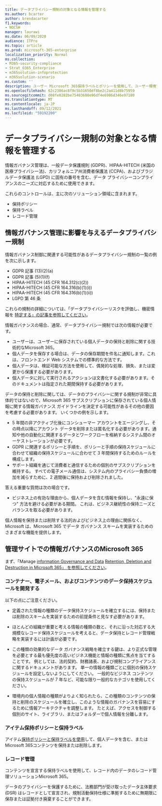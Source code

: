 ```yaml
---
title: データプライバシー規制の対象となる情報を管理する
ms.author: bcarter
author: brendacarter
f1.keywords:
- NOCSH
manager: laurawi
ms.date: 06/09/2020
audience: ITPro
ms.topic: article
ms.prod: microsoft-365-enterprise
localization_priority: Normal
ms.collection:
- M365-security-compliance
- Strat_O365_Enterprise
- m365solution-infoprotection
- m365solution-scenario
ms.custom: ''
description: ユーザー Microsoft 365保持ラベルとポリシーを使用して、ユーザー環境で個人Microsoft 365管理します。
ms.openlocfilehash: 62c2386ac8f9c5b31650df8be2c2a411d8b75959
ms.sourcegitcommit: d08fe0282be75483608e96df4e6986d346e97180
ms.translationtype: MT
ms.contentlocale: ja-JP
ms.lasthandoff: 09/12/2021
ms.locfileid: "59192200"
---
```

# <a name="govern-information-subject-to-data-privacy-regulation"></a>データプライバシー規制の対象となる情報を管理する

情報ガバナンス管理は、一般データ保護規則 (GDPR)、HIPAA-HITECH (米国の医療プライバシー法)、カリフォルニア州消費者保護法 (CCPA)、およびブラジルデータ保護法 (LGPD) に固有の番号を含む、データ プライバシーコンプライアンスのニーズに対応するために使用できます。 

これらのコントロールは、主に次のソリューション領域に含まれます。

- 保持ポリシー
- 保持ラベル
- レコード管理

## <a name="data-privacy-regulations-impacting-information-governance-controls"></a>情報ガバナンス管理に影響を与えるデータプライバシー規制

情報ガバナンス制御に関連する可能性があるデータプライバシー規制の一覧の例を次に示します。

- GDPR 記事 (13)(2)(a)
- GDPR 記事 (5)(1)(f)
- HIPAA-HITECH (45 CFR 164.312(c)(2))
- HIPAA-HITECH (45 CFR 164.316(b)(1)(i))
- HIPAA-HITECH (45 CFR 164.316(b)(1)(ii))
- LGPD 第 46 条

これらの規制の詳細については、「データプライバシーリスクを評価し、機密情報を [特定する」の記事を参照してください](information-protection-deploy-assess.md)。

情報ガバナンスの場合、通常、データプライバシー規制では次の情報が必要です。

- ユーザーは、ユーザーに保存されている個人データの保持と削除に関する技術的なMicrosoft 365。
- 個人データを保存する場合は、データの保存期間を件名に通知します。これは、フロントエンド Web システムでの標準的な方法です。
- 個人データは、検証可能な方法を使用して、偶発的な処理、損失、または変更から保護する必要があります。
- 個人データに対して実行されるアクションは文書化する必要があります。そのドキュメントは指定された期間保持する必要があります。

データの保持と削除に関しては、データのプライバシーに関する規制が非常に具体的ではないので、Microsoft 365 サブスクリプションに保存されている個人情報に関する情報ガバナンス ガイドラインを決定する可能性があるその他の要因を考慮する必要があります。 いくつかの例を示します。

- 5 年間の非アクティブ化後にコンシューマー アカウントをエージングし、その時点以降にアカウント データを削除または匿名化する必要があります。通知や他の自動化に関連するデータとワークフローを格納するシステム間のオーケストレーションが必要です。
- GDPR に関連するポリシーと手順を、ポリシーと手順の保持スケジュールに合わせて組織の保持スケジュールに合わせて 3 年間保持するためのルールを構成します。
- サポート組織を通じて消費者と通信するための個別のサブスクリプションを維持する。 すべての電子メール通信は、システム内のプライバシー負債の増加を減らすために、2 週間後に保持および削除されました。

答える重要な質問は次の場合です。 

- ビジネス上の有効な理由から、個人データを含む情報を保持し、"永遠に保つ" 方法を避ける必要がある期間。 これは、ビジネス継続性の保持ニーズとバランスを取る必要があります。

個人情報を保持または削除する法的およびビジネス上の理由に関係なく、Microsoft は、Microsoft 365 でデータ ガバナンス スキームを実装するためのさまざまな機能を提供します。

## <a name="managing-information-governance-in-microsoft-365"></a>管理サイトでの情報ガバナンスのMicrosoft 365

まず、「Manage [information Governance and Data](../compliance/manage-information-governance.md) [Retention, Deletion and Destruction in Microsoft 365」 を参照してください](/office365/Enterprise/office-365-data-retention-deletion-and-destruction-overview)。

### <a name="develop-data-retention-schedules-for-containers-email-and-content"></a>コンテナー、電子メール、およびコンテンツのデータ保持スケジュールを開発する

以下の点にご注意ください。

- 定義された情報の種類のデータ保持スケジュールを確立するには、保持または削除のスキームを実装するための前提条件と見なす必要があります。

- ほとんどの組織が重要と考える情報の種類の数と、それに沿った対応する大規模なレコード保持スケジュールを考えると、データ保持とレコード管理戦略を実装するには計画が必要です。 

- この種類の効果的なデータ ガバナンス戦略を確立する鍵は、より正式な管理を必要とする最も優先度の高いビジネス機能と情報の種類に焦点を当てすることです。 例としては、法的契約、財務諸表、および規制コンプライアンスに関するドキュメントがあります。 単一の情報の種類ごとに個別の保持スケジュールを設定しないようにしてください。 一般的なビジネス コンテンツの保持スケジュールが 7 年など、可能な限り一般的なカテゴリを使用してください。

- 環境内の個人情報の種類がよりよく知られたら、この種類のコンテンツの保持と削除のスケジュールを確立し、このような情報のガバナンスを容易にするために情報アーキテクチャを調整します。 たとえば、アクセスを制御する個別のサイト、ライブラリ、またはフォルダーで個人情報を分離します。

### <a name="retention-policies-and-retention-labels"></a>アイテム保持ポリシーと保持ラベル

アイテム[保持ポリシーと保持ラベルを使用](../compliance/retention.md)して、個人データを含む、またはMicrosoft 365コンテンツを保持または削除します。

### <a name="records-management"></a>レコード管理

コンテンツを宣言する保持ラベルを使用して、レコード[](../compliance/records-management.md)内のデータのレコード管理ソリューションMicrosoft 365。

データのプライバシーを保護するために、法務部門が受け取ったデータ主体要求 (DSR) はレコードとして宣言され、規制活動保持仕様に準拠するために無期限に保存または証拠付き廃棄することができます。